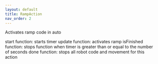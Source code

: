 ```yaml
---
layout: default
title: RampAction
nav_order: 2
---
```


Activates ramp code in auto

start function:
  starts timer
update function:
  activates ramp
isFinished function:
  stops function when timer is greater than or equal to the number of seconds
done function:
  stops all robot code and movement for this action
